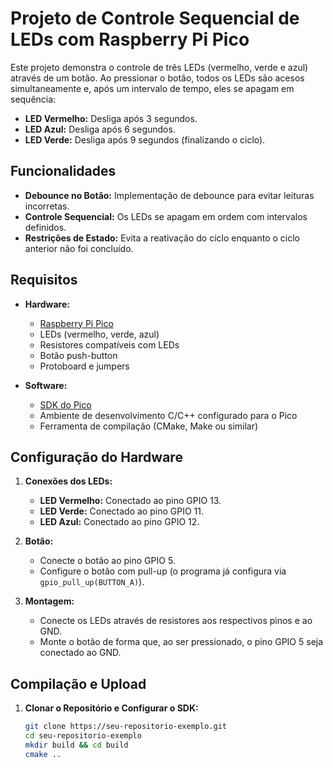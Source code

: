 # Projeto de Controle Sequencial de LEDs com Raspberry Pi Pico

Este projeto demonstra o controle de três LEDs (vermelho, verde e azul) através de um botão. Ao pressionar o botão, todos os LEDs são acesos simultaneamente e, após um intervalo de tempo, eles se apagam em sequência:
- **LED Vermelho:** Desliga após 3 segundos.
- **LED Azul:** Desliga após 6 segundos.
- **LED Verde:** Desliga após 9 segundos (finalizando o ciclo).

## Funcionalidades

- **Debounce no Botão:** Implementação de debounce para evitar leituras incorretas.
- **Controle Sequencial:** Os LEDs se apagam em ordem com intervalos definidos.
- **Restrições de Estado:** Evita a reativação do ciclo enquanto o ciclo anterior não foi concluído.

## Requisitos

- **Hardware:**
  - [Raspberry Pi Pico](https://www.raspberrypi.com/documentation/microcontrollers/)
  - LEDs (vermelho, verde, azul)
  - Resistores compatíveis com LEDs
  - Botão push-button
  - Protoboard e jumpers

- **Software:**
  - [SDK do Pico](https://github.com/raspberrypi/pico-sdk)
  - Ambiente de desenvolvimento C/C++ configurado para o Pico
  - Ferramenta de compilação (CMake, Make ou similar)

## Configuração do Hardware

1. **Conexões dos LEDs:**
   - **LED Vermelho:** Conectado ao pino GPIO 13.
   - **LED Verde:** Conectado ao pino GPIO 11.
   - **LED Azul:** Conectado ao pino GPIO 12.
   
2. **Botão:**
   - Conecte o botão ao pino GPIO 5.
   - Configure o botão com pull-up (o programa já configura via `gpio_pull_up(BUTTON_A)`).

3. **Montagem:**
   - Conecte os LEDs através de resistores aos respectivos pinos e ao GND.
   - Monte o botão de forma que, ao ser pressionado, o pino GPIO 5 seja conectado ao GND.

## Compilação e Upload

1. **Clonar o Repositório e Configurar o SDK:**
   ```bash
   git clone https://seu-repositorio-exemplo.git
   cd seu-repositorio-exemplo
   mkdir build && cd build
   cmake ..
